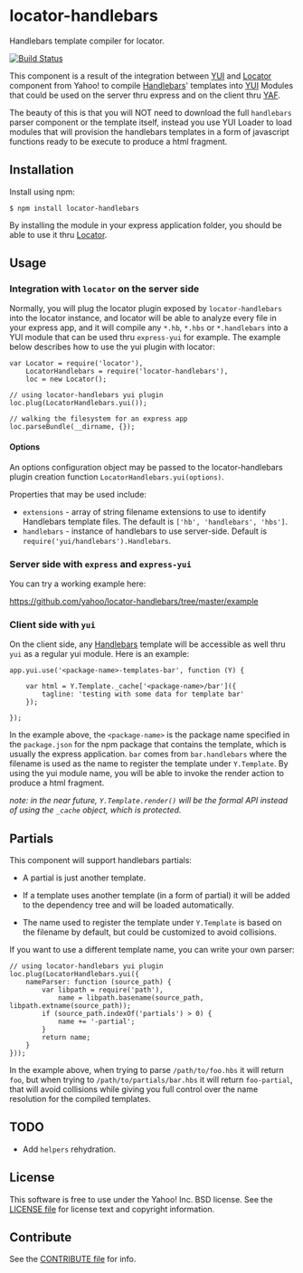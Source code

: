 locator-handlebars
==================

Handlebars template compiler for locator.

[![Build Status](https://travis-ci.org/yahoo/locator-handlebars.png?branch=master)](https://travis-ci.org/yahoo/locator-handlebars)

This component is a result of the integration between [YUI][] and [Locator][] component from Yahoo! to compile [Handlebars][]' templates into [YUI][] Modules that could be used on the server thru express and on the client thru [YAF][].

The beauty of this is that you will NOT need to download the full `handlebars` parser component or the template itself, instead you use YUI Loader to load modules that will provision the handlebars templates in a form of javascript functions ready to be execute to produce a html fragment.

[Handlebars]: http://handlebarsjs.com/
[Locator]: https://github.com/yahoo/locator
[YUI]: https://github.com/yui/yui3
[YAF]: http://yuilibrary.com/yui/docs/app/


Installation
------------

Install using npm:

```shell
$ npm install locator-handlebars
```

By installing the module in your express application folder, you should be able to use it thru [Locator][].


Usage
-----

### Integration with `locator` on the server side

Normally, you will plug the locator plugin exposed by `locator-handlebars` into the locator instance, and locator will be able to analyze every file in your express app, and it will compile any `*.hb`, `*.hbs` or `*.handlebars` into a YUI module that can be used thru `express-yui` for example. The example below describes how to use the yui plugin with locator:

```
var Locator = require('locator'),
    LocatorHandlebars = require('locator-handlebars'),
    loc = new Locator();

// using locator-handlebars yui plugin
loc.plug(LocatorHandlebars.yui());

// walking the filesystem for an express app
loc.parseBundle(__dirname, {});
```

#### Options

An options configuration object may be passed to the locator-handlebars plugin creation function `LocatorHandlebars.yui(options)`.

Properties that may be used include:
- `extensions` - array of string filename extensions to use to identify Handlebars template files. The default is `['hb', 'handlebars', 'hbs']`.
- `handlebars` - instance of handlebars to use server-side. Default is `require('yui/handlebars').Handlebars`.


### Server side with `express` and `express-yui`

You can try a working example here:

https://github.com/yahoo/locator-handlebars/tree/master/example

### Client side with `yui`

On the client side, any [Handlebars][] template will be accessible as well thru `yui` as a regular yui module. Here is an example:

```
app.yui.use('<package-name>-templates-bar', function (Y) {

    var html = Y.Template._cache['<package-name>/bar']({
        tagline: 'testing with some data for template bar'
    });

});
```

In the example above, the `<package-name>` is the package name specified in the `package.json` for the npm package that contains the template, which is usually the express application. `bar` comes from `bar.handlebars` where the filename is used as the name to register the template under `Y.Template`. By using the yui module name, you will be able to invoke the render action to produce a html fragment.

_note: in the near future, `Y.Template.render()` will be the formal API instead of using the `_cache` object, which is protected._


Partials
--------

This component will support handlebars partials:

* A partial is just another template.

* If a template uses another template (in a form of partial) it will be added to the dependency tree and will be loaded automatically.

* The name used to register the template under `Y.Template` is based on the filename by default, but could be customized to avoid collisions.

If you want to use a different template name, you can write your own parser:

```
// using locator-handlebars yui plugin
loc.plug(LocatorHandlebars.yui({
    nameParser: function (source_path) {
        var libpath = require('path'),
            name = libpath.basename(source_path, libpath.extname(source_path));
        if (source_path.indexOf('partials') > 0) {
            name += '-partial';
        }
        return name;
    }
}));
```

In the example above, when trying to parse `/path/to/foo.hbs` it will return `foo`, but when trying to `/path/to/partials/bar.hbs` it will return `foo-partial`, that will avoid collisions while giving you full control over the name resolution for the compiled templates.

TODO
----

* Add `helpers` rehydration.


License
-------

This software is free to use under the Yahoo! Inc. BSD license.
See the [LICENSE file][] for license text and copyright information.

[LICENSE file]: https://github.com/yahoo/locator-handlebars/blob/master/LICENSE.txt


Contribute
----------

See the [CONTRIBUTE file][] for info.

[CONTRIBUTE file]: https://github.com/yahoo/locator-handlebars/blob/master/CONTRIBUTE.md
